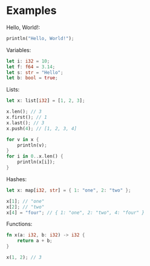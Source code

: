 # Examples

Hello, World!:

```rs
println("Hello, World!");
```

Variables:

```rs
let i: i32 = 10;
let f: f64 = 3.14;
let s: str = "Hello";
let b: bool = true;
```

Lists:

```rs
let x: list[i32] = [1, 2, 3];

x.len(); // 3
x.first(); // 1
x.last(); // 3
x.push(4); // [1, 2, 3, 4]

for v in x {
    println(v);
}
for i in 0..x.len() {
    println(x[i]);
}
```

Hashes:

```rs
let x: map[i32, str] = { 1: "one", 2: "two" };

x[1]; // "one"
x[2]; // "two"
x[4] = "four"; // { 1: "one", 2: "two", 4: "four" }
```

Functions:

```rs
fn x(a: i32, b: i32) -> i32 {
    return a + b;
}

x(1, 2); // 3
```
